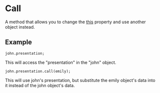 # Call

A method that allows you to change the [this](https://github.com/toddcf/code-snippets/blob/master/javascript/reserved-words/keywords/this.md) property and use another object instead.

## Example

```
john.presentation;
```

This will access the "presentation" in the "john" object.


```
john.presentation.call(emily);
```

This will use john's presentation, but substitute the emily object's data into it instead of the john object's data.